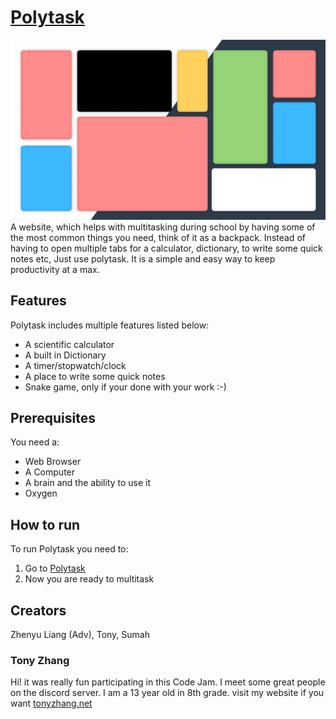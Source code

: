 # [Polytask](https://polytaskdev.github.io/Polytask/)
![image](logo.png)
A website, which helps with multitasking during school by having some of the most common things you need, think of it as a backpack. Instead of having to open multiple tabs for a calculator, dictionary, to write some quick notes etc, Just use polytask. It is a simple and easy way to keep productivity at a max.

## Features
Polytask includes multiple features listed below:
- A scientific calculator
- A built in Dictionary
- A timer/stopwatch/clock
- A place to write some quick notes
- Snake game, only if your done with your work :-)

## Prerequisites
You need a:
- Web Browser
- A Computer
- A brain and the ability to use it
- Oxygen

## How to run
To run Polytask you need to:
1. Go to [Polytask](https://polytaskdev.github.io/Polytask/)
2. Now you are ready to multitask
 
## Creators
Zhenyu Liang (Adv), Tony, Sumah

### Tony Zhang
Hi! it was really fun participating in this Code Jam. I meet some great people on the discord server. 
I am a 13 year old in 8th grade.
visit my website if you want [tonyzhang.net](http://tonyzhang.net)
